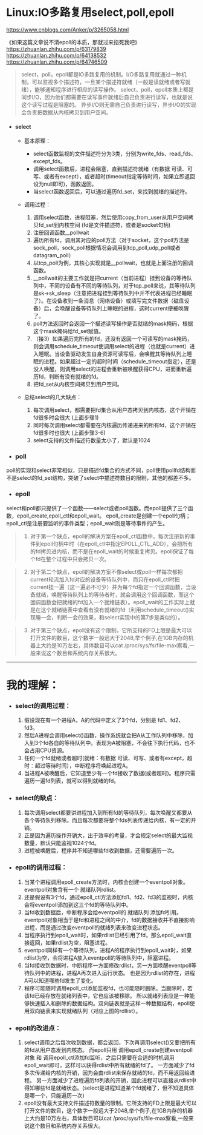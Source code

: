# Linux:IO多路复用select,poll,epoll

https://www.cnblogs.com/Anker/p/3265058.html

《如果这篇文章说不清epoll的本质，那就过来掐死我吧》
https://zhuanlan.zhihu.com/p/63179839
https://zhuanlan.zhihu.com/p/64138532
https://zhuanlan.zhihu.com/p/64746509



> select，poll，epoll都是IO多路复用的机制。I/O多路复用就通过一种机制，可以监视多个描述符，一旦某个描述符就绪（一般是读就绪或者写就绪），能够通知程序进行相应的读写操作。
> select，poll，epoll本质上都是同步I/O，因为他们都需要在读写事件就绪后自己负责进行读写，也就是说这个读写过程是阻塞的。
> 异步I/O则无需自己负责进行读写，异步I/O的实现会负责把数据从内核拷贝到用户空间。

* #### select
    + 基本原理：
        + select函数监视的文件描述符分为3类，分别为write_fds、read_fds、except_fds。
        + 调用select函数后，进程会阻塞，直到描述符就绪（有数据 可读、可写、或者有except），或者超时(timeout指定等待时间，如果立即返回设为null即可)，函数返回。
        + 当select函数返回后，可以通过遍历fd_set，来找到就绪的描述符。

    + 调用过程：
        1. 调用select函数，进程阻塞，然后使用copy_from_user从用户空间拷贝fd_set到内核空间 (fd是文件描述符，或者是socket句柄)
        2. 注册回调函数__pollwait
        3. 遍历所有fd，调用其对应的poll方法（对于socket，这个poll方法是sock_poll，sock_poll根据情况会调用到tcp_poll,udp_poll或者datagram_poll）
        4. 以tcp_poll为例，其核心实现就是__pollwait，也就是上面注册的回调函数。
        5. __pollwait的主要工作就是把current（当前进程）挂到设备的等待队列中，不同的设备有不同的等待队列，对于tcp_poll来说，其等待队列是sk->sk_sleep（注意把进程挂到等待队列中并不代表进程已经睡眠了）。在设备收到一条消息（网络设备）或填写完文件数据（磁盘设备）后，会唤醒设备等待队列上睡眠的进程，这时current便被唤醒了。
        6. poll方法返回时会返回一个描述读写操作是否就绪的mask掩码，根据这个mask掩码给fd_set赋值。
        7. （接3）如果遍历完所有的fd，还没有返回一个可读写的mask掩码，则会调用schedule_timeout使调用select的进程（也就是current）进入睡眠。当设备驱动发生自身资源可读写后，会唤醒其等待队列上睡眠的进程。如果超过一定的超时时间（schedule_timeout指定），还是没人唤醒，则调用select的进程会重新被唤醒获得CPU，进而重新遍历fd，判断有没有就绪的fd。
        8. 把fd_set从内核空间拷贝到用户空间。

    + 总结select的几大缺点：
        1. 每次调用select，都需要把fd集合从用户态拷贝到内核态，这个开销在fd很多时会很大 (上面步骤1)
        2. 同时每次调用select都需要在内核遍历传递进来的所有fd，这个开销在fd很多时也很大 (上面步骤3-6)
        3. select支持的文件描述符数量太小了，默认是1024


* ### poll
poll的实现和select非常相似，只是描述fd集合的方式不同，poll使用pollfd结构而不是select的fd_set结构，突破了select中描述符数目的限制，其他的都差不多。

* ### epoll
select和poll都只提供了一个函数——select或者poll函数。而epoll提供了三个函数，epoll_create,epoll_ctl和epoll_wait。
epoll_create是创建一个epoll句柄；epoll_ctl是注册要监听的事件类型；epoll_wait则是等待事件的产生。

> 1. 对于第一个缺点，epoll的解决方案在epoll_ctl函数中。每次注册新的事件到epoll句柄中时（在epoll_ctl中指定EPOLL_CTL_ADD），会把所有的fd拷贝进内核，而不是在epoll_wait的时候重复拷贝。epoll保证了每个fd在整个过程中只会拷贝一次。

> 2. 对于第二个缺点，epoll的解决方案不像select或poll一样每次都把current轮流加入fd对应的设备等待队列中，而只在epoll_ctl时把current挂一遍（这一遍必不可少）并为每个fd指定一个回调函数，当设备就绪，唤醒等待队列上的等待者时，就会调用这个回调函数，而这个回调函数会把就绪的fd加入一个就绪链表）。epoll_wait的工作实际上就是在这个就绪链表中查看有没有就绪的fd（利用schedule_timeout()实现睡一会，判断一会的效果，和select实现中的第7步是类似的）。

> 3. 对于第三个缺点，epoll没有这个限制，它所支持的FD上限是最大可以打开文件的数目，这个数字一般远大于2048,举个例子,在1GB内存的机器上大约是10万左右，具体数目可以cat /proc/sys/fs/file-max察看,一般来说这个数目和系统内存关系很大。

---
# 我的理解：
* ### select的调用过程：
    1. 假设现在有一个进程A，A的代码中定义了3个fd，分别是 fd1、fd2、fd3。
    2. 然后A进程会调用select()函数，操作系统就会把A从工作队列中移除，加入到3个fd各自的等待队列中。表现为A被阻塞，不会往下执行代码，也不会占用CPU资源。
    3. 任何一个fd就绪或者超时(就绪：有数据 可读、可写、或者有except，超时：超过等待时间），中断程序将唤起进程A。
    4. 当进程A被唤醒后，它知道至少有一个fd接收了数据(或者超时)。程序只需遍历一遍fd列表，就可以得到就绪的fd。

* ### select的缺点：
    1. 每次调用select都要讲进程加入到所有fd的等待队列，每次唤醒又都要从各个等待队列移除。而且每次都要将整个fds列表传递给内核，有一定的开销。
    2. 正是因为遍历操作开销大，出于效率的考量，才会规定select的最大监视数量，默认只能监视1024个fd。
    3. 进程被唤醒后，程序并不知道哪些fd收到数据，还需要遍历一次。

* ### epoll的调用过程：
    1. 当某个进程调用epoll_create方法时，内核会创建一个eventpoll对象。eventpoll对象含有一个 就绪队列rdlist。
    2. 还是假设有3个fd，通过epoll_ctl方法添加fd1、fd2、fd3的监视时，内核会将eventpoll添加到这三个fd的等待队列中。
    3. 当fd收到数据后，中断程序会给eventpoll的 就绪队列 添加fd引用。
    eventpoll对象相当于是fd和进程之间的中介，fd的数据接收并不直接影响进程，而是通过改变eventpoll的就绪列表来改变进程状态。
    4. 当程序执行到epoll_wait时，如果rdlist已经引用了fd，那么epoll_wait直接返回，如果rdlist为空，阻塞进程。
    5. eventpoll同样有一个等待队列，进程A的程序执行到epoll_wait时，如果rdlist为空，会将进程A放入eventpoll的等待队列中，阻塞进程。
    6. 当fd接收到数据时，中断程序一方面修改rdlist，另一方面唤醒eventpoll等待队列中的进程，进程A再次进入运行状态。
    也是因为rdlist的存在，进程A可以知道哪些fd发生了变化。
    7. 程序可能随时调用epoll_ctl添加监视fd，也可能随时删除。当删除时，若该fd已经存放在就绪列表中，它也应该被移除。
    所以就绪列表应是一种能够快速插入和删除的数据结构。双向链表就是这样一种数据结构，epoll使用双向链表来实现就绪队列（对应上图的rdllist）。


* ### epoll的改进点：
    1. select调用之后每次收到数据，都会返回，下次再调用select()又要把所有的fd从用户态发到内核态。
    而epoll只用 调用epoll_create创建eventpoll对象 和 调用epoll_ctl添加fd监听，之后只需要在合适的时机调用epoll_wait即可，这样可以获得rdlist中所有就绪的fd了。
    一方面减少了fd多次传递给内核的开销，因为会由rdlist来保存就绪的fd，而不用返回给进程。
    另一方面减少了进程遍历fd列表的开销，因此进程可以直接从rdlist中得知哪些fd是就绪状态。(select是进程知道某个fd就绪了，但不知道具体是哪一个，只能遍历一次)
    2. epoll没有最大支持文件描述符数量的限制。它所支持的FD上限是最大可以打开文件的数目，这个数字一般远大于2048,举个例子,在1GB内存的机器上大约是10万左右，具体数目可以cat /proc/sys/fs/file-max察看,一般来说这个数目和系统内存关系很大。